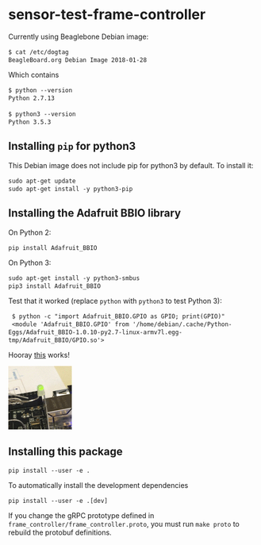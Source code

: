 # sensor-test-frame-controller

Currently using Beaglebone Debian image:

    $ cat /etc/dogtag
    BeagleBoard.org Debian Image 2018-01-28

Which contains

    $ python --version
    Python 2.7.13

    $ python3 --version
    Python 3.5.3


## Installing `pip` for python3

This Debian image does not include pip for python3 by default.  To install it:

    sudo apt-get update
    sudo apt-get install -y python3-pip

## Installing the Adafruit BBIO library


On Python 2:

    pip install Adafruit_BBIO

On Python 3:

    sudo apt-get install -y python3-smbus
    pip3 install Adafruit_BBIO

  Test that it worked (replace `python` with `python3` to test Python 3):

     $ python -c "import Adafruit_BBIO.GPIO as GPIO; print(GPIO)"
     <module 'Adafruit_BBIO.GPIO' from '/home/debian/.cache/Python-Eggs/Adafruit_BBIO-1.0.10-py2.7-linux-armv7l.egg-tmp/Adafruit_BBIO/GPIO.so'>

Hooray [this](https://learn.adafruit.com/blinking-an-led-with-beaglebone-black/the-python-console) works!

![](images/led.gif)


## Installing this package

    pip install --user -e .

To automatically install the development dependencies

    pip install --user -e .[dev]


If you change the gRPC prototype defined in `frame_controller/frame_controller.proto`, you must run `make proto` to rebuild the protobuf definitions.
